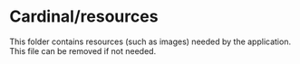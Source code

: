 # Cardinal/resources

This folder contains resources (such as images) needed by the application. This file can
be removed if not needed.

